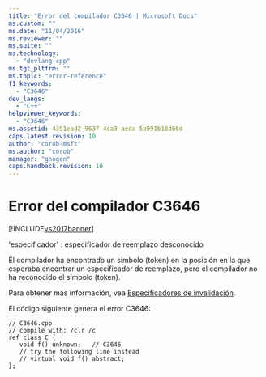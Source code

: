 ```yaml
---
title: "Error del compilador C3646 | Microsoft Docs"
ms.custom: ""
ms.date: "11/04/2016"
ms.reviewer: ""
ms.suite: ""
ms.technology: 
  - "devlang-cpp"
ms.tgt_pltfrm: ""
ms.topic: "error-reference"
f1_keywords: 
  - "C3646"
dev_langs: 
  - "C++"
helpviewer_keywords: 
  - "C3646"
ms.assetid: 4391ead2-9637-4ca3-aeda-5a991b18d66d
caps.latest.revision: 10
author: "corob-msft"
ms.author: "corob"
manager: "ghogen"
caps.handback.revision: 10
---
```

# Error del compilador C3646
[!INCLUDE[vs2017banner](../../assembler/inline/includes/vs2017banner.md)]

'especificador' : especificador de reemplazo desconocido  
  
 El compilador ha encontrado un símbolo \(token\) en la posición en la que esperaba encontrar un especificador de reemplazo, pero el compilador no ha reconocido el símbolo \(token\).  
  
 Para obtener más información, vea [Especificadores de invalidación](../../windows/override-specifiers-cpp-component-extensions.md).  
  
 El código siguiente genera el error C3646:  
  
```  
// C3646.cpp  
// compile with: /clr /c  
ref class C {  
   void f() unknown;   // C3646  
   // try the following line instead  
   // virtual void f() abstract;  
};  
```